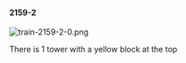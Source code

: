 #### 2159-2
![train-2159-2-0.png](https://github.com/lil-lab/nlvr/raw/master/nlvr/train/images/0/train-2159-2-0.png "train-2159-2-0.png")

There is 1 tower with a yellow block at the top